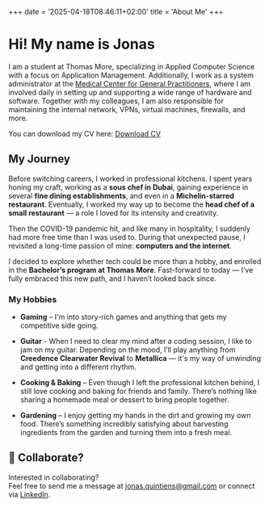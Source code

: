 +++
date = '2025-04-18T08:46:11+02:00'
title = 'About Me'
+++

# Hi! My name is Jonas

<p>I am a student at Thomas More, specializing in Applied Computer Science with a focus on Application Management. Additionally, I work as a system administrator at the <a href="https://mchinfo.be">Medical Center for General Practitioners</a>, where I am involved daily in setting up and supporting a wide range of hardware and software. Together with my colleagues, I am also responsible for maintaining the internal network, VPNs, virtual machines, firewalls, and more.</p>

You can download my CV here: [Download CV](/files/CV_Jonas_Quintiens.pdf)

## My Journey

Before switching careers, I worked in professional kitchens. I spent years honing my craft, working as a **sous chef in Dubai**, gaining experience in several **fine dining establishments**, and even in a **Michelin-starred restaurant**. Eventually, I worked my way up to become the **head chef of a small restaurant** — a role I loved for its intensity and creativity.

Then the COVID-19 pandemic hit, and like many in hospitality, I suddenly had more free time than I was used to. During that unexpected pause, I revisited a long-time passion of mine: **computers and the internet**.

I decided to explore whether tech could be more than a hobby, and enrolled in the **Bachelor’s program at Thomas More**. Fast-forward to today — I’ve fully embraced this new path, and I haven’t looked back since.

### My Hobbies
- **Gaming** – I'm into story-rich games and anything that gets my competitive side going.

- **Guitar** - When I need to clear my mind after a coding session, I like to jam on my guitar. Depending on the mood, I’ll play anything from **Creedence Clearwater Revival** to **Metallica** — it's my way of unwinding and getting into a different rhythm.

- **Cooking & Baking** – Even though I left the professional kitchen behind, I still love cooking and baking for friends and family. There’s nothing like sharing a homemade meal or dessert to bring people together.

- **Gardening** – I enjoy getting my hands in the dirt and growing my own food. There’s something incredibly satisfying about harvesting ingredients from the garden and turning them into a fresh meal.



## 🤝 Collaborate?

Interested in collaborating?  
Feel free to send me a message at [jonas.quintiens@gmail.com](mailto:jonas.quintiens@gmail.com) or connect via [LinkedIn](www.linkedin.com/in/jonas-quintiens-5838a01aa).
